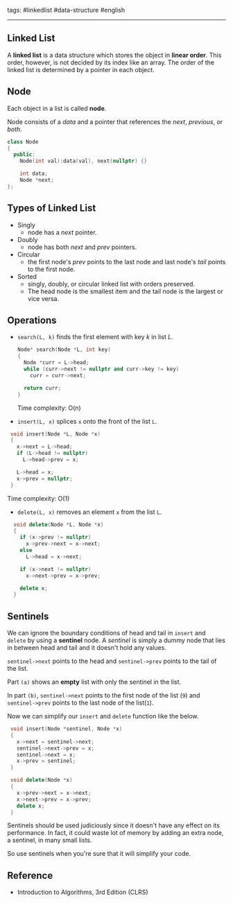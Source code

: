 tags: #linkedlist  #data-structure #english

<hr />

## Linked List

A **linked list** is a data structure which stores the object in **linear order**. 
This order, however, is not decided by its index like an array. The order of the linked list
is determined by a pointer in each object.

## Node
Each object in a list is called **node**.

Node consists of a *data* and a pointer that references the *next*, *previous*, or *both*.

```cpp
class Node 
{
  public: 
    Node(int val):data(val), next(nullptr) {}

    int data;
    Node *next;
};
```

## Types of Linked List

- Singly
  + node has a *next* pointer.
- Doubly
  + node has both *next* and *prev* pointers.
- Circular
  + the first node's *prev* points to the last node and last node's *tail* points to the first node.
- Sorted
  + singly, doubly, or circular linked list with orders preserved.
  + The head node is the smallest item and the tail node is the largest or vice versa.

## Operations
- `search(L, k)` finds the first element with key *k* in list *L*.
  ```cpp
  Node* search(Node *L, int key) 
  {
    Node *curr = L->head;
    while (curr->next != nullptr and curr->key != key)
      curr = curr->next;

    return curr;
  }
  ```

  Time complexity: O(n)

- `insert(L, x)` splices `x` onto the front of the list `L`.
 ```cpp
  void insert(Node *L, Node *x) 
  {
    x->next = L->head;
    if (L->head != nullptr)
      L->head->prev = x;

    L->head = x;
    x->prev = nullptr;
  }
  ```

  Time complexity: O(1)

- `delete(L, x)` removes an element `x` from the list `L`.
```cpp
  void delete(Node *L, Node *x) 
  {
    if (x->prev != nullptr)
      x->prev->next = x->next;
    else
      L->head = x->next;

    if (x->next != nullptr)
      x->next->prev = x->prev;

    delete x;
  }
```

## Sentinels

We can ignore the boundary conditions of head and tail in `insert` and `delete` by using a **sentinel** node. 
A *sentinel* is simply a dummy node that lies in between head and tail and it doesn't hold any values.

`sentinel->next` points to the head and `sentinel->prev` points to the tail of the list.

Part `(a)` shows an **empty** list with only the sentinel in the list.

In part `(b)`, `sentinel->next` points to the first node of the list (`9`) and `sentinel->prev` points to the 
last node of the list(`1`).

Now we can simplify our `insert` and `delete` function like the below.

 ```cpp
  void insert(Node *sentinel, Node *x) 
  {
    x->next = sentinel->next;
    sentinel->next->prev = x;
    sentinel->next = x;
    x->prev = sentinel;
  }

  void delete(Node *x) 
  {
    x->prev->next = x->next;
    x->next->prev = x->prev;
    delete x;
  }
  ```

Sentinels should be used judiciously since it doesn't have any effect on its performance. In fact, 
it could waste lot of memory by adding an extra node, a sentinel, in many small lists. 

So use sentinels when you're sure that it will simplify your code.

## Reference
- Introduction to Algorithms, 3rd Edition (CLRS)
